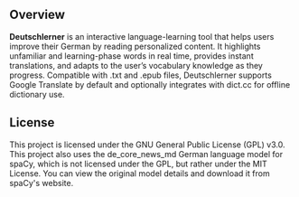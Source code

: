 ## Overview
**Deutschlerner** is an interactive language-learning tool that helps users improve their German by reading personalized content. It highlights unfamiliar and learning-phase words in real time, provides instant translations, and adapts to the user’s vocabulary knowledge as they progress. Compatible with .txt and .epub files, Deutschlerner supports Google Translate by default and optionally integrates with dict.cc for offline dictionary use.

## License
This project is licensed under the GNU General Public License (GPL) v3.0.
This project also uses the de_core_news_md German language model for spaCy, which is not licensed under the GPL, but rather under the MIT License.
You can view the original model details and download it from spaCy's website.

